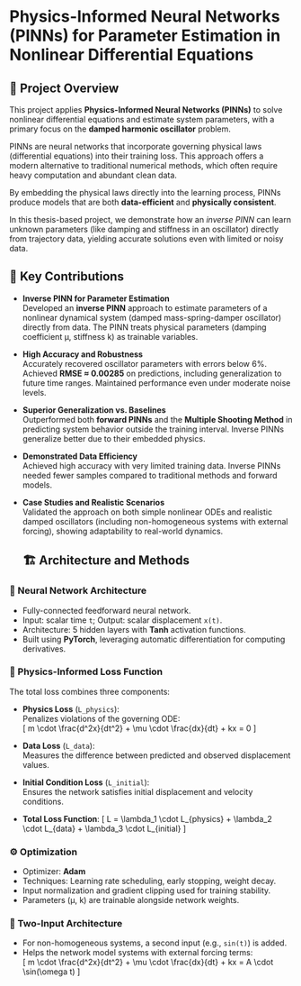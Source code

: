 # Physics-Informed Neural Networks (PINNs) for Parameter Estimation in Nonlinear Differential Equations

## 📘 Project Overview

This project applies **Physics-Informed Neural Networks (PINNs)** to solve nonlinear differential equations and estimate system parameters, with a primary focus on the **damped harmonic oscillator** problem.

PINNs are neural networks that incorporate governing physical laws (differential equations) into their training loss. This approach offers a modern alternative to traditional numerical methods, which often require heavy computation and abundant clean data.

By embedding the physical laws directly into the learning process, PINNs produce models that are both **data-efficient** and **physically consistent**.

In this thesis-based project, we demonstrate how an *inverse PINN* can learn unknown parameters (like damping and stiffness in an oscillator) directly from trajectory data, yielding accurate solutions even with limited or noisy data.

## 🧠 Key Contributions

- **Inverse PINN for Parameter Estimation**  
  Developed an **inverse PINN** approach to estimate parameters of a nonlinear dynamical system (damped mass-spring-damper oscillator) directly from data. The PINN treats physical parameters (damping coefficient μ, stiffness k) as trainable variables.

- **High Accuracy and Robustness**  
  Accurately recovered oscillator parameters with errors below 6%. Achieved **RMSE ≈ 0.00285** on predictions, including generalization to future time ranges. Maintained performance even under moderate noise levels.

- **Superior Generalization vs. Baselines**  
  Outperformed both **forward PINNs** and the **Multiple Shooting Method** in predicting system behavior outside the training interval. Inverse PINNs generalize better due to their embedded physics.

- **Demonstrated Data Efficiency**  
  Achieved high accuracy with very limited training data. Inverse PINNs needed fewer samples compared to traditional methods and forward models.

- **Case Studies and Realistic Scenarios**  
  Validated the approach on both simple nonlinear ODEs and realistic damped oscillators (including non-homogeneous systems with external forcing), showing adaptability to real-world dynamics.

  ## 🏗️ Architecture and Methods

### 🔧 Neural Network Architecture
- Fully-connected feedforward neural network.
- Input: scalar time `t`; Output: scalar displacement `x(t)`.
- Architecture: 5 hidden layers with **Tanh** activation functions.
- Built using **PyTorch**, leveraging automatic differentiation for computing derivatives.

### 🧮 Physics-Informed Loss Function
The total loss combines three components:

- **Physics Loss** (`L_physics`):  
  Penalizes violations of the governing ODE:  
  \[
  m \cdot \frac{d^2x}{dt^2} + \mu \cdot \frac{dx}{dt} + kx = 0
  \]

- **Data Loss** (`L_data`):  
  Measures the difference between predicted and observed displacement values.

- **Initial Condition Loss** (`L_initial`):  
  Ensures the network satisfies initial displacement and velocity conditions.

- **Total Loss Function**:
  \[
  L = \lambda_1 \cdot L_{physics} + \lambda_2 \cdot L_{data} + \lambda_3 \cdot L_{initial}
  \]

### ⚙️ Optimization
- Optimizer: **Adam**
- Techniques: Learning rate scheduling, early stopping, weight decay.
- Input normalization and gradient clipping used for training stability.
- Parameters (μ, k) are trainable alongside network weights.

### 🧪 Two-Input Architecture
- For non-homogeneous systems, a second input (e.g., `sin(t)`) is added.
- Helps the network model systems with external forcing terms:  
  \[
  m \cdot \frac{d^2x}{dt^2} + \mu \cdot \frac{dx}{dt} + kx = A \cdot \sin(\omega t)
  \]


